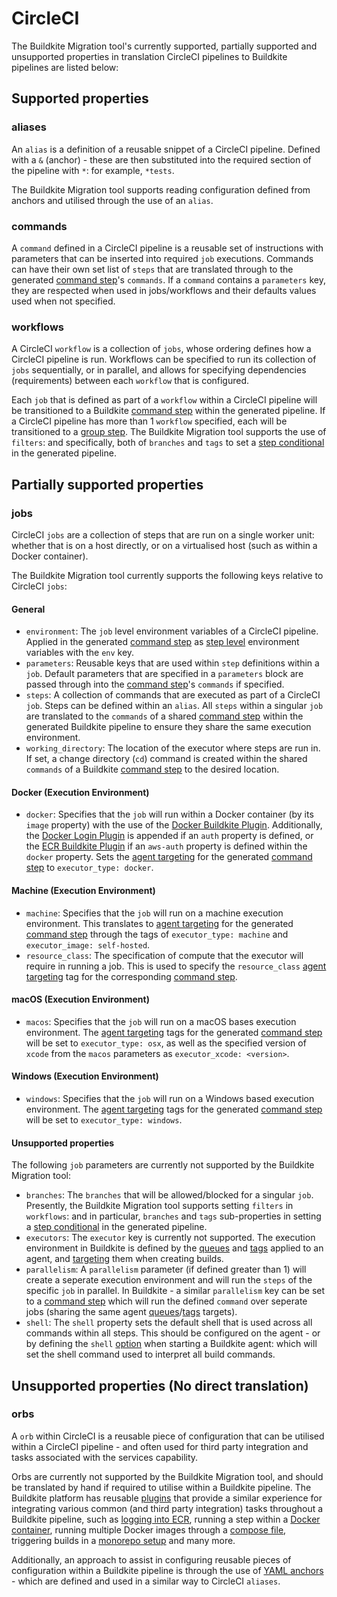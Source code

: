 # CircleCI

The Buildkite Migration tool's currently supported, partially supported and unsupported properties in translation CircleCI pipelines to Buildkite pipelines are listed below:

## Supported properties

### aliases

An `alias` is a definition of a reusable snippet of a CircleCI pipeline. Defined with a `&` (anchor) - these are then substituted into the required section of the pipeline with `*`: for example, `*tests`.

The Buildkite Migration tool supports reading configuration defined from anchors and utilised through the use of an `alias`.

### commands

A `command` defined in a CircleCI pipeline is a reusable set of instructions with parameters that can be inserted into required `job` executions. Commands can have their own set list of `steps` that are translated through to the generated [command step](https://buildkite.com/docs/pipelines/command-step)'s `commands`. If a `command` contains a `parameters` key, they are respected when used in jobs/workflows and their defaults values used when not specified.

### workflows

A CircleCI `workflow` is a collection of `jobs`, whose ordering defines how a CircleCI pipeline is run. Workflows can be specified to run its collection of `jobs` sequentially, or in parallel, and allows for specifying dependencies (requirements) between each `workflow` that is configured.  

Each `job` that is defined as part of a `workflow` within a CircleCI pipeline will be transitioned to a Buildkite [command step](https://buildkite.com/docs/pipelines/command-step) within the generated pipeline. If a CircleCI pipeline has more than 1 `workflow` specified, each will be transitioned to a [group step](https://buildkite.com/docs/pipelines/group-step). The Buildkite Migration tool supports the use of `filters`: and specifically, both of `branches` and `tags` to set a [step conditional](https://buildkite.com/docs/pipelines/conditionals#conditionals-in-steps) in the generated pipeline.

## Partially supported properties 

### jobs

CircleCI `jobs` are a collection of steps that are run on a single worker unit: whether that is on a host directly, or on a virtualised host (such as within a Docker container). 

The Buildkite Migration tool currently supports the following keys relative to CircleCI `jobs`:

#### General

- `environment`: The `job` level environment variables of a CircleCI pipeline. Applied in the generated [command step](https://buildkite.com/docs/pipelines/command-step) as [step level](https://buildkite.com/docs/pipelines/environment-variables#runtime-variable-interpolation) environment variables with the `env` key.
- `parameters`: Reusable keys that are used within `step` definitions within a `job`. Default parameters that are specified in a `parameters` block are passed through into the [command step](https://buildkite.com/docs/pipelines/command-step)'s `commands` if specified.
- `steps`: A collection of commands that are executed as part of a CircleCI `job`. Steps can be defined within an `alias`. All `steps` within a singular `job` are translated to the `commands` of a shared [command step](https://buildkite.com/docs/pipelines/command-step) within the generated Buildkite pipeline to ensure they share the same execution environment.
- `working_directory`: The location of the executor where steps are run in. If set, a change directory (`cd`) command is created within the shared `commands` of a Buildkite [command step](https://buildkite.com/docs/pipelines/command-step) to the desired location.

#### Docker (Execution Environment)

- `docker`: Specifies that the `job` will run within a Docker container (by its `image` property) with the use of the [Docker Buildkite Plugin](https://github.com/buildkite-plugins/docker-buildkite-plugin). Additionally, the [Docker Login Plugin](https://github.com/buildkite-plugins/docker-login-buildkite-plugin) is appended if an `auth` property is defined, or the [ECR Buildkite Plugin](https://github.com/buildkite-plugins/ecr-buildkite-plugin) if an `aws-auth` property is defined within the `docker` property. Sets the [agent targeting](https://buildkite.com/docs/pipelines/defining-steps#targeting-specific-agents) for the generated [command step](https://buildkite.com/docs/pipelines/command-step) to `executor_type: docker`.

#### Machine (Execution Environment)

- `machine`: Specifies that the `job` will run on a machine execution environment. This translates to [agent targeting](https://buildkite.com/docs/pipelines/defining-steps#targeting-specific-agents) for the generated [command step](https://buildkite.com/docs/pipelines/command-step) through the tags of `executor_type: machine` and `executor_image: self-hosted`.
- `resource_class`: The specification of compute that the executor will require in running a job. This is used to specify the `resource_class` [agent targeting](https://buildkite.com/docs/pipelines/defining-steps#targeting-specific-agents) tag for the corresponding [command step](https://buildkite.com/docs/pipelines/command-step).

#### macOS (Execution Environment)

- `macos`: Specifies that the `job` will run on a macOS bases execution environment. The [agent targeting](https://buildkite.com/docs/pipelines/defining-steps#targeting-specific-agents) tags for the generated [command step](https://buildkite.com/docs/pipelines/command-step) will be set to `executor_type: osx`, as well as the specified version of `xcode` from the `macos` parameters as `executor_xcode: <version>`.

#### Windows (Execution Environment)

- `windows`: Specifies that the `job` will run on a Windows based execution environment. The [agent targeting](https://buildkite.com/docs/pipelines/defining-steps#targeting-specific-agents) tags for the generated [command step](https://buildkite.com/docs/pipelines/command-step) will be set to `executor_type: windows`.

#### Unsupported properties

The following `job` parameters are currently not supported by the Buildkite Migration tool:

- `branches`: The `branches` that will be allowed/blocked for a singular `job`. Presently, the Buildkite Migration tool supports setting `filters` in `workflows`: and in particular, `branches` and `tags` sub-properties in setting a [step conditional](https://buildkite.com/docs/pipelines/conditionals#conditionals-in-steps) in the generated pipeline.
- `executors`: The `executor` key is currently not supported. The execution environment in Buildkite is defined by the [queues](https://buildkite.com/docs/agent/v3/queues#setting-an-agents-queue) and [tags](https://buildkite.com/docs/agent/v3/cli-start#setting-tags) applied to an agent, and [targeting](https://buildkite.com/docs/pipelines/defining-steps#targeting-specific-agents) them when creating builds.
- `parallelism`: A `parallelism` parameter (if defined greater than 1) will create a seperate execution environment and will run the `steps` of the specific `job` in parallel. In Buildkite - a similar `parallelism` key can be set to a [command step](https://buildkite.com/docs/tutorials/parallel-builds#parallel-jobs) which will run the defined `command` over seperate jobs (sharing the same agent [queues](https://buildkite.com/docs/agent/v3/queues#setting-an-agents-queue)/[tags](https://buildkite.com/docs/agent/v3/cli-start#setting-tags) targets).
- `shell`: The `shell` property sets the default shell that is used across all commands within all steps. This should be configured on the agent - or by defining the `shell` [option](https://buildkite.com/docs/agent/v3/cli-start#shell) when starting a Buildkite agent: which will set the shell command used to interpret all build commands.

## Unsupported properties (No direct translation)

### orbs

A `orb` within CircleCI is a reusable piece of configuration that can be utilised within a CircleCI pipeline - and often used for third party integration and tasks associated with the services capability.

Orbs are currently not supported by the Buildkite Migration tool, and should be translated by hand if required to utilise within a Buildkite pipeline. The Buildkite platform has reusable [plugins](https://buildkite.com/docs/plugins/directory) that provide a similar experience for integrating various common (and third party integration) tasks throughout a Buildkite pipeline, such as [logging into ECR](https://github.com/buildkite-plugins/ecr-buildkite-plugin), running a step within a [Docker container](https://github.com/buildkite-plugins/docker-buildkite-plugin), running multiple Docker images through a [compose file](https://github.com/buildkite-plugins/docker-compose-buildkite-plugin), triggering builds in a [monorepo setup](https://github.com/buildkite-plugins/monorepo-diff-buildkite-plugin) and many more.

Additionally, an approach to assist in configuring reusable pieces of configuration within a Buildkite pipeline is through the use of [YAML anchors](https://buildkite.com/docs/plugins/using#using-yaml-anchors-with-plugins) - which are defined and used in a similar way to CircleCI `aliases`. 